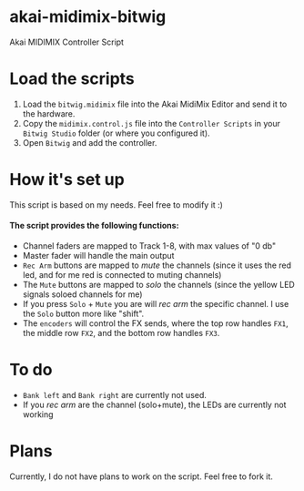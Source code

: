 # akai-midimix-bitwig
Akai MIDIMIX Controller Script

# Load the scripts

1. Load the `bitwig.midimix` file into the Akai MidiMix Editor and send it to the hardware.
2. Copy the `midimix.control.js` file into the `Controller Scripts` in your `Bitwig Studio` folder (or where you configured it).
3. Open `Bitwig` and add the controller.

# How it's set up

This script is based on my needs. Feel free to modify it :)


#### The script provides the following functions:

- Channel faders are mapped to Track 1-8, with max values of "0 db"
- Master fader will handle the main output
- `Rec Arm` buttons are mapped to *mute* the channels (since it uses the red led, and for me red is connected to muting channels)
- The `Mute` buttons are mapped to *solo* the channels (since the yellow LED signals soloed channels for me)
- If you press `Solo` + `Mute` you are will *rec arm* the specific channel. I use the `Solo` button more like "shift".
- The `encoders` will control the FX sends, where the top row handles `FX1`, the middle row `FX2`, and the bottom row handles `FX3`.

# To do
- `Bank left` and `Bank right` are currently not used.
- If you *rec arm* are the channel (solo+mute), the LEDs are currently not working

# Plans
Currently, I do not have plans to work on the script. Feel free to fork it.
